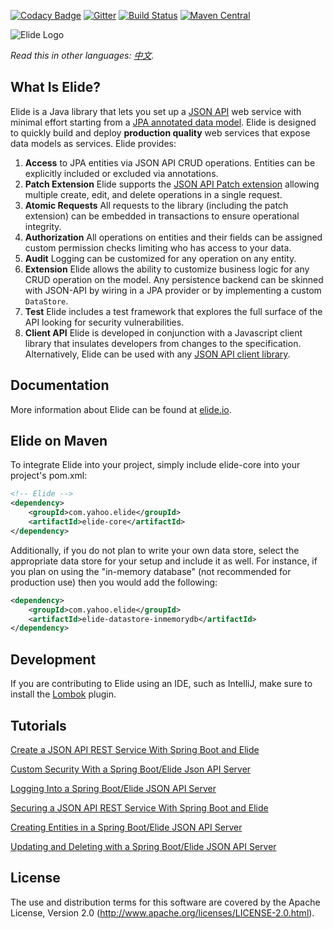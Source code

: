 [![Codacy Badge](https://api.codacy.com/project/badge/Grade/986e1e05fee64702a2377272d664ec6d)](https://www.codacy.com/app/Elide/elide?utm_source=github.com&utm_medium=referral&utm_content=yahoo/elide&utm_campaign=badger)
[![Gitter](https://badges.gitter.im/yahoo/elide.svg)](https://gitter.im/yahoo/elide?utm_source=badge&utm_medium=badge&utm_campaign=pr-badge) [![Build Status](https://travis-ci.org/yahoo/elide.svg?branch=master)](https://travis-ci.org/yahoo/elide) [![Maven Central](https://maven-badges.herokuapp.com/maven-central/com.yahoo.elide/elide-core/badge.svg)](https://maven-badges.herokuapp.com/maven-central/com.yahoo.elide/elide-core)

![Elide Logo](http://elide.io/assets/images/elide.svg)

*Read this in other languages: [中文](./README-zh.md).*

## What Is Elide?

Elide is a Java library that lets you set up a [JSON API](http://jsonapi.org) web service with minimal effort starting from a [JPA annotated data model](https://en.wikipedia.org/wiki/Java_Persistence_API).
Elide is designed to quickly build and deploy **production quality** web services that expose data models as services.  Elide provides:
  1. **Access** to JPA entities via JSON API CRUD operations.  Entities can be explicitly included or excluded via annotations.
  2. **Patch Extension** Elide supports the [JSON API Patch extension](http://jsonapi.org/extensions/jsonpatch/) allowing multiple create, edit, and delete operations in a single request.
  3. **Atomic Requests** All requests to the library (including the patch extension) can be embedded in transactions to ensure operational integrity.
  4. **Authorization** All operations on entities and their fields can be assigned custom permission checks limiting who has access to your data.
  5. **Audit** Logging can be customized for any operation on any entity.
  6. **Extension** Elide allows the ability to customize business logic for any CRUD operation on the model.  Any persistence backend can be skinned with JSON-API by wiring in a JPA provider or by implementing a custom `DataStore`.
  7. **Test** Elide includes a test framework that explores the full surface of the API looking for security vulnerabilities.
  8. **Client API** Elide is developed in conjunction with a Javascript client library that insulates developers from changes to the specification. Alternatively, Elide can be used with any [JSON API client library](http://jsonapi.org/implementations/).

## Documentation

More information about Elide can be found at [elide.io](http://elide.io/).

## Elide on Maven

To integrate Elide into your project, simply include elide-core into your project's pom.xml:

```xml
<!-- Elide -->
<dependency>
    <groupId>com.yahoo.elide</groupId>
    <artifactId>elide-core</artifactId>
</dependency>
```

Additionally, if you do not plan to write your own data store, select the appropriate data store for your setup and include it as well. For instance, if you plan on using the "in-memory database" (not recommended for production use) then you would add the following:

```xml
<dependency>
    <groupId>com.yahoo.elide</groupId>
    <artifactId>elide-datastore-inmemorydb</artifactId>
</dependency>
```

## Development

If you are contributing to Elide using an IDE, such as IntelliJ, make sure to install the [Lombok](https://projectlombok.org/) plugin.

## Tutorials
[Create a JSON API REST Service With Spring Boot and Elide](https://dzone.com/articles/create-a-json-api-rest-service-with-spring-boot-an)

[Custom Security With a Spring Boot/Elide Json API Server](https://dzone.com/articles/custom-security-with-a-spring-bootelide-json-api-s)

[Logging Into a Spring Boot/Elide JSON API Server](https://dzone.com/articles/logging-into-a-spring-bootelide-json-api-server)

[Securing a JSON API REST Service With Spring Boot and Elide](https://dzone.com/articles/securing-a-json-api-rest-service-with-spring-boot)

[Creating Entities in a Spring Boot/Elide JSON API Server](https://dzone.com/articles/creating-entities-in-a-spring-bootelide-json-api-s)

[Updating and Deleting with a Spring Boot/Elide JSON API Server](https://dzone.com/articles/updating-and-deleting-with-a-spring-bootelide-json)

## License

The use and distribution terms for this software are covered by the Apache License, Version 2.0 (http://www.apache.org/licenses/LICENSE-2.0.html).
